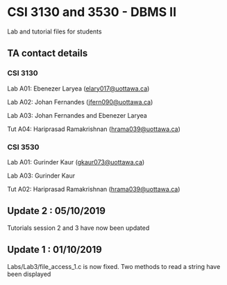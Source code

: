 # CSI 3130 and 3530 - DBMS II
Lab and tutorial files for students

## TA contact details

### CSI 3130
Lab A01: Ebenezer Laryea (elary017@uottawa.ca)

Lab A02: Johan Fernandes (jfern090@uottawa.ca)

Lab A03: Johan Fernandes and Ebenezer Laryea

Tut A04: Hariprasad Ramakrishnan (hrama039@uottawa.ca)


### CSI 3530
Lab A01: Gurinder Kaur (gkaur073@uottawa.ca)

Lab A03: Gurinder Kaur

Tut A02: Hariprasad Ramakrishnan (hrama039@uottawa.ca)


## Update 2 : 05/10/2019
Tutorials session 2 and 3 have now been updated

## Update 1 : 01/10/2019
Labs/Lab3/file_access_1.c is now fixed. Two methods to read a string have been displayed